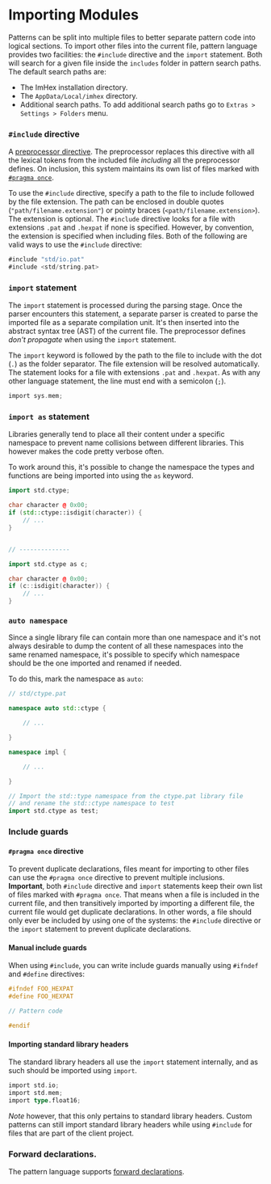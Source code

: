 # Importing Modules

Patterns can be split into multiple files to better separate pattern code into logical sections. To import other files into the current file, pattern language provides two facilities: the `#include` directive and the `import` statement. Both will search for a given file inside the `includes` folder in pattern search paths. The default search paths are:

* The ImHex installation directory.
* The `AppData/Local/imhex` directory.
* Additional search paths. To add additional search paths go to `Extras > Settings > Folders` menu.

### `#include` directive

A [preprocessor directive](preprocessor.md). The preprocessor replaces this directive with all the lexical tokens from the included file _including_ all the preprocessor defines. On inclusion, this system maintains its own list of files marked with [`#pragma once`](importing-modules.md#include-guards).

To use the `#include` directive, specify a path to the file to include followed by the file extension. The path can be enclosed in double quotes (`"path/filename.extension"`) or pointy braces (`<path/filename.extension>`). The extension is optional. The `#include` directive looks for a file with extensions `.pat` and `.hexpat` if none is specified. However, by convention, the extension is specified when including files. Both of the following are valid ways to use the `#include` directive:

```rust
#include "std/io.pat"
#include <std/string.pat>
```

### `import` statement

The `import` statement is processed during the parsing stage. Once the parser encounters this statement, a separate parser is created to parse the imported file as a separate compilation unit. It's then inserted into the abstract syntax tree (AST) of the current file. The preprocessor defines _don't propagate_ when using the `import` statement.

The `import` keyword is followed by the path to the file to include with the dot (`.`) as the folder separator. The file extension will be resolved automatically. The statement looks for a file with extensions `.pat` and `.hexpat`. As with any other language statement, the line must end with a semicolon (`;`).

```rust
import sys.mem;
```

### `import as` statement

Libraries generally tend to place all their content under a specific namespace to prevent name collisions between different libraries. This however makes the code pretty verbose often.

To work around this, it's possible to change the namespace the types and functions are being imported into using the `as` keyword.

```cpp
import std.ctype;

char character @ 0x00;
if (std::ctype::isdigit(character)) {
    // ...
}


// --------------

import std.ctype as c;

char character @ 0x00;
if (c::isdigit(character)) {
    // ...
}
```

### `auto namespace`

Since a single library file can contain more than one namespace and it's not always desirable to dump the content of all these namespaces into the same renamed namespace, it's possible to specify which namespace should be the one imported and renamed if needed.

To do this, mark the namespace as `auto`:

```cpp
// std/ctype.pat

namespace auto std::ctype {

    // ...

}

namespace impl {

    // ...

}
```

```cpp
// Import the std::type namespace from the ctype.pat library file
// and rename the std::ctype namespace to test
import std.ctype as test; 
```

### Include guards

#### `#pragma once` directive

To prevent duplicate declarations, files meant for importing to other files can use the `#pragma once` directive to prevent multiple inclusions. **Important**, both `#include` directive and `import` statements keep their own list of files marked with `#pragma once`. That means when a file is included in the current file, and then transitively imported by importing a different file, the current file would get duplicate declarations. In other words, a file should only ever be included by using one of the systems: the `#include` directive or the `import` statement to prevent duplicate declarations.

#### Manual include guards

When using `#include`, you can write include guards manually using `#ifndef` and `#define` directives:

```C++
#ifndef FOO_HEXPAT
#define FOO_HEXPAT

// Pattern code

#endif
```

#### Importing standard library headers

The standard library headers all use the `import` statement internally, and as such should be imported using `import`.

```rust
import std.io;
import std.mem;
import type.float16;
```

_Note_ however, that this only pertains to standard library headers. Custom patterns can still import standard library headers while using `#include` for files that are part of the client project.

### Forward declarations.

The pattern language supports [forward declarations](data-types.md#forward-declaration).
